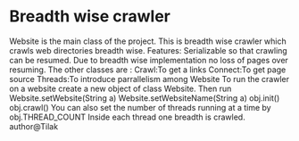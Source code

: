 Breadth wise crawler
===========

Website is the main class of the project.
This is breadth wise crawler which crawls web directories breadth wise.
Features:
Serializable so that crawling can be resumed.
Due to breadth wise implementation no loss of pages over resuming.
The other classes are :
Crawl:To get a links
Connect:To get page source
Threads:To introduce parrallelism among Website
To run the crawler on a website create a new object of class Website.
Then run Website.setWebsite(String a)
Website.setWebsiteName(String a)
obj.init()
obj.crawl()
You can also set the number of threads running at a time by obj.THREAD_COUNT
Inside each thread one breadth is crawled.
author@Tilak

